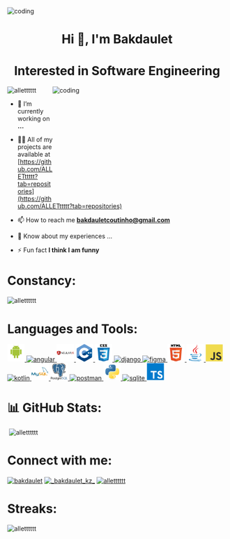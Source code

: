 <img align="center" alt="coding" width="1200" height="250" src="https://saamarketing.co.uk/wp-content/uploads/2022/08/The-Different-Types-of-Technology-GIF.gif">



 <h1 align="center">Hi 👋, I'm Bakdaulet</h1>

 <h1 align="center">Interested in Software Engineering</h1>
<img align="right" alt="coding" width="400" height="250" src="https://adcy.io/wp-content/uploads/2020/04/anti-hacking.gif">




<p align="left"> <img src="https://komarev.com/ghpvc/?username=alletttttt&label=Profile%20views&color=0e75b6&style=flat" alt="alletttttt" /> </p>

- 🔭 I’m currently working on **...**

- 👨‍💻 All of my projects are available at [https://github.com/ALLETttttt?tab=repositories](https://github.com/ALLETttttt?tab=repositories)

- 📫 How to reach me **bakdauletcoutinho@gmail.com**

- 📄 Know about my experiences ...

- ⚡ Fun fact **I think I am funny**

# Constancy:
<p><img align="center" src="https://github-readme-stats-sigma-five.vercel.app/api/top-langs/?username=ALLETttttt&theme=vue-dark&hide_border=false&include_all_commits=false&count_private=false&layout=compact" alt="alletttttt" /></p>


# Languages and Tools:
<p align="left"> <a href="https://developer.android.com" target="_blank" rel="noreferrer"> <img src="https://raw.githubusercontent.com/devicons/devicon/master/icons/android/android-original-wordmark.svg" alt="android" width="40" height="40"/> </a> <a href="https://angular.io" target="_blank" rel="noreferrer"> <img src="https://angular.io/assets/images/logos/angular/angular.svg" alt="angular" width="40" height="40"/> </a> <a href="https://angular.io" target="_blank" rel="noreferrer"> <img src="https://raw.githubusercontent.com/devicons/devicon/master/icons/angularjs/angularjs-original-wordmark.svg" alt="angularjs" width="40" height="40"/> </a> <a href="https://www.w3schools.com/cpp/" target="_blank" rel="noreferrer"> <img src="https://raw.githubusercontent.com/devicons/devicon/master/icons/cplusplus/cplusplus-original.svg" alt="cplusplus" width="40" height="40"/> </a> <a href="https://www.w3schools.com/css/" target="_blank" rel="noreferrer"> <img src="https://raw.githubusercontent.com/devicons/devicon/master/icons/css3/css3-original-wordmark.svg" alt="css3" width="40" height="40"/> </a> <a href="https://www.djangoproject.com/" target="_blank" rel="noreferrer"> <img src="https://cdn.worldvectorlogo.com/logos/django.svg" alt="django" width="40" height="40"/> </a> <a href="https://www.figma.com/" target="_blank" rel="noreferrer"> <img src="https://www.vectorlogo.zone/logos/figma/figma-icon.svg" alt="figma" width="40" height="40"/> </a> <a href="https://www.w3.org/html/" target="_blank" rel="noreferrer"> <img src="https://raw.githubusercontent.com/devicons/devicon/master/icons/html5/html5-original-wordmark.svg" alt="html5" width="40" height="40"/> </a> <a href="https://www.java.com" target="_blank" rel="noreferrer"> <img src="https://raw.githubusercontent.com/devicons/devicon/master/icons/java/java-original.svg" alt="java" width="40" height="40"/> </a> <a href="https://developer.mozilla.org/en-US/docs/Web/JavaScript" target="_blank" rel="noreferrer"> <img src="https://raw.githubusercontent.com/devicons/devicon/master/icons/javascript/javascript-original.svg" alt="javascript" width="40" height="40"/> </a> <a href="https://kotlinlang.org" target="_blank" rel="noreferrer"> <img src="https://www.vectorlogo.zone/logos/kotlinlang/kotlinlang-icon.svg" alt="kotlin" width="40" height="40"/> </a> <a href="https://www.mysql.com/" target="_blank" rel="noreferrer"> <img src="https://raw.githubusercontent.com/devicons/devicon/master/icons/mysql/mysql-original-wordmark.svg" alt="mysql" width="40" height="40"/> </a> <a href="https://www.postgresql.org" target="_blank" rel="noreferrer"> <img src="https://raw.githubusercontent.com/devicons/devicon/master/icons/postgresql/postgresql-original-wordmark.svg" alt="postgresql" width="40" height="40"/> </a> <a href="https://postman.com" target="_blank" rel="noreferrer"> <img src="https://www.vectorlogo.zone/logos/getpostman/getpostman-icon.svg" alt="postman" width="40" height="40"/> </a> <a href="https://www.python.org" target="_blank" rel="noreferrer"> <img src="https://raw.githubusercontent.com/devicons/devicon/master/icons/python/python-original.svg" alt="python" width="40" height="40"/> </a> <a href="https://www.sqlite.org/" target="_blank" rel="noreferrer"> <img src="https://www.vectorlogo.zone/logos/sqlite/sqlite-icon.svg" alt="sqlite" width="40" height="40"/> </a> <a href="https://www.typescriptlang.org/" target="_blank" rel="noreferrer"> <img src="https://raw.githubusercontent.com/devicons/devicon/master/icons/typescript/typescript-original.svg" alt="typescript" width="40" height="40"/> </a> </p>

# 📊 GitHub Stats:

<p>&nbsp;<img align="center" src="https://github-readme-stats-sigma-five.vercel.app/api?username=ALLETttttt&theme=vue-dark&hide_border=false&include_all_commits=false&count_private=false" alt="alletttttt" /></p>



# Connect with me:
<p align="left">
<a href="https://linkedin.com/in/bakdaulet-alaidar-b505a1280/" target="blank"><img align="center" src="https://raw.githubusercontent.com/rahuldkjain/github-profile-readme-generator/master/src/images/icons/Social/linked-in-alt.svg" alt="bakdaulet" height="30" width="40" /></a>
<a href="https://instagram.com/_bakdaulet_kz_" target="blank"><img align="center" src="https://raw.githubusercontent.com/rahuldkjain/github-profile-readme-generator/master/src/images/icons/Social/instagram.svg" alt="_bakdaulet_kz_" height="30" width="40" /></a>
<a href="https://leetcode.com/ALLeTtttt/" target="blank"><img align="center" src="https://raw.githubusercontent.com/rahuldkjain/github-profile-readme-generator/master/src/images/icons/Social/leet-code.svg" alt="alletttttt" height="30" width="40" /></a>
</p>

# Streaks:
<p><img align="center" src="https://github-readme-streak-stats.herokuapp.com/?user=ALLETttttt&theme=vue-dark&hide_border=false" alt="alletttttt" /></p>

